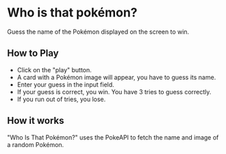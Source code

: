 # Who is that pokémon?

Guess the name of the Pokémon displayed on the screen to win.

## How to Play

- Click on the "play" button.
- A card with a Pokémon image will appear, you have to guess its name.
- Enter your guess in the input field.
- If your guess is correct, you win. You have 3 tries to guess correctly.
- If you run out of tries, you lose.

## How it works

"Who Is That Pokémon?" uses the PokeAPI to fetch the name and image of a random Pokémon.

